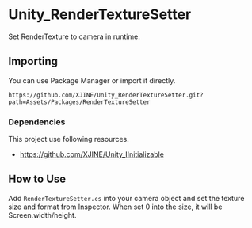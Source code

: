 # Unity_RenderTextureSetter

Set RenderTexture to camera in runtime.

## Importing

You can use Package Manager or import it directly.

```
https://github.com/XJINE/Unity_RenderTextureSetter.git?path=Assets/Packages/RenderTextureSetter
```

### Dependencies

This project use following resources.

- https://github.com/XJINE/Unity_IInitializable

## How to Use

Add ``RenderTextureSetter.cs`` into your camera object and set the texture size and format from Inspector.
When set 0 into the size, it will be Screen.width/height.
